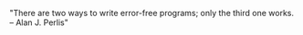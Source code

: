 <!--QUOTE_START-->
"There are two ways to write error-free programs; only the third one works. – Alan J. Perlis"
<!--QUOTE_END-->


